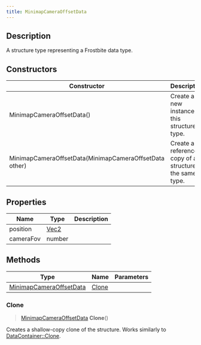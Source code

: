 ```yaml
---
title: MinimapCameraOffsetData
---
```

## Description

A structure type representing a Frostbite data type.

## Constructors

| Constructor                                            | Description                                              |
| ------------------------------------------------------ | -------------------------------------------------------- |
| MinimapCameraOffsetData()                              | Create a new instance of this structure type.            |
| MinimapCameraOffsetData(MinimapCameraOffsetData other) | Create a reference copy of a structure of the same type. |

## Properties

| Name      | Type                              | Description |
| --------- | --------------------------------- | ----------- |
| position  | [Vec2](/vext/ref/shared/class/Vec2) |             |
| cameraFov | number                            |             |

## Methods

| Type                                               | Name            | Parameters |
| -------------------------------------------------- | --------------- | ---------- |
| [MinimapCameraOffsetData](MinimapCameraOffsetData) | [Clone](#clone) |            |

### Clone

> [MinimapCameraOffsetData](MinimapCameraOffsetData) **Clone**()

Creates a shallow-copy clone of the structure. Works similarly to [DataContainer::Clone](/vext/ref/shared/class/datacontainer#clone).
